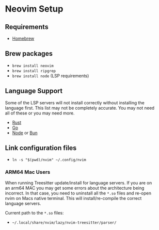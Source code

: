 # Neovim Setup

## Requirements
- [Homebrew](https://brew.sh)

## Brew packages
- `brew install neovim`
- `brew install ripgrep`
- `brew install node` (LSP requirements)

## Language Support
Some of the LSP servers will not install correctly without installing the
language first. This list may not be completely accurate. You may not need all
of these or you may need more.

- [Rust](https://www.rust-lang.org/tools/install)
- [Go](https://go.dev/doc/install)
- [Node](https://nodejs.org/en/download/package-manager) or [Bun](https://bun.sh/docs/installation)

## Link configuration files
- `ln -s "$(pwd)/nvim" ~/.config/nvim`

### ARM64 Mac Users
When running Treesitter update/install for language servers. If you are on an
arm64 MAC you may get some errors about the architecture being incorrect. In
that case, you need to uninstall all the `*.so` files and re-open nvim on Macs
native terminal. This will install/re-compile the correct language servers.

Current path to the `*.so` files:
- `~/.local/share/nvim/lazy/nvim-treesitter/parser/`